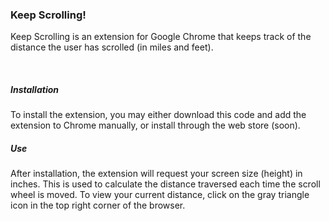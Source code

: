 <h3>
Keep Scrolling!
</h3>
<p>
Keep Scrolling is an extension for Google Chrome that keeps track of the distance the user has scrolled (in miles and feet).
</p><br>
<h5> Installation </h5>
<p>
To install the extension, you may either download this code and add the extension to Chrome manually, or install through the web store (soon).</p>
<h5> Use </h5>

After installation, the extension will request your screen size (height) in inches. This is used to calculate the distance traversed each time the scroll wheel is moved. To view your current distance, click on the gray triangle icon in the top right corner of the browser.</p><br>

